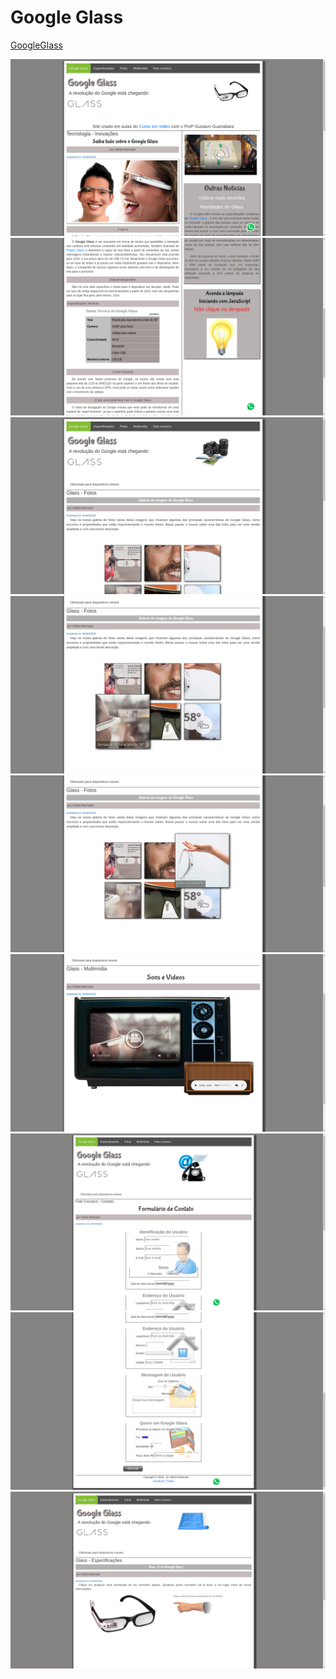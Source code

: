 # Google Glass

[GoogleGlass](https://github.com/machado12/googleglass)

<img src="/imagens/glass1.png" >
<img src="/imagens/glass2.png" >
<img src="/imagens/glass3.png" >
<img src="/imagens/glass4.png" >
<img src="/imagens/glass5.png" >
<img src="/imagens/glass6.png" >
<img src="/imagens/glass7.png" >
<img src="/imagens/glass8.png" >
<img src="/imagens/glass9.png" >
